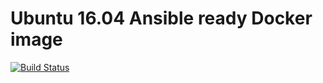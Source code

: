 # Ubuntu 16.04 Ansible ready Docker image

[![Build Status](https://travis-ci.org/ansible-docker-images/ubuntu1604.svg?branch=master)](https://travis-ci.org/ansible-docker-images/ubuntu1604)
